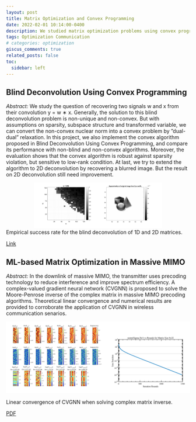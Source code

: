 ```yaml
---
layout: post
title: Matrix Optimization and Convex Programming
date: 2022-02-01 10:14:00-0400
description: We studied matrix optimization problems using convex programming and machine learning techniques. A complex-valued gradient neural network (CVGNN) is proposed to solve the Moore-Penrose inverse of complex matrices. We also implemented blind deconvolution using convex programming.
tags: Optimization Communication
# categories: optimization
giscus_comments: true
related_posts: false
toc:
  sidebar: left
---
```


## Blind Deconvolution Using Convex Programming

_Abstract:_ We study the question of recovering two signals w and x from their convolution y = w ∗ x. Generally, the 
solution to this blind deconvolution problem is non-unique and non-convex. But with assumptions on sparsity, subspace 
structure and transformed variable, we can convert the non-convex nuclear norm into a convex problem by ”dual-dual” 
relaxation. In this project, we also implement the convex algorithm proposed in Blind Deconvolution Using Convex 
Programming, and compare its performance with non-blind and non-convex algorithms. Moreover, the evaluation shows that 
the convex algorithm is robust against sparsity violation, but sensitive to low-rank condition. At last, we try to 
extend the algorithm to 2D deconvolution by recovering a blurred image. But the result on 2D deconvolution still need 
improvement.

<center>
<img src="https://github.com/warrenzha/warrenzha.github.io/blob/master/assets/img/posts/blind.png" width="70%" />
</center>
<div class="caption">
    Empirical success rate for the blind deconvolution of 1D and 2D matrices.
</div>

[Link](https://github.com/warrenzha/blind-deconvolution)

## ML-based Matrix Optimization in Massive MIMO

_Abstract:_ In the downlink of massive MIMO, the transmitter uses precoding technology to reduce interference and 
improve spectrum efficiency. A complex-valued gradient neural network (CVGNN) is proposed to solve the 
Moore-Penrose inverse of the complex matrix in massive MIMO precoding algorithms. Theoretical linear convergence and 
numerical results are provided to corroborate the application of CVGNN in wireless communication senarios.

![cvgnn.png](https://github.com/warrenzha/warrenzha.github.io/blob/master/assets/img/posts/cvgnn.png)
<div class="caption">
    Linear convergence of CVGNN when solving complex matrix inverse.
</div>

[PDF](https://wyzhao030.github.io/assets/pdf/ML_Matrix_Optimization_MIMO.pdf)